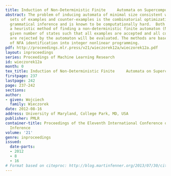 ```yaml
---
title: Induction of Non-Deterministic Finite     Automata on Supercomputers
abstract: The problem of inducing automata of minimal size consistent with finite
  sets of examples and counter-examples is the combinatorial optimization task of
  grammatical inference and is known to be computationally hard.  Both an exact and
  a heuristic method of finding a non-deterministic finite automaton (NFA) with a
  given number of states such that all examples are accepted and all counter-examples
  are rejected by the automaton will be evaluated. The methods are based on a translation
  of NFA identification into integer nonlinear programming.
pdf: http://proceedings.mlr.press/v21/wieczorek12a/wieczorek12a.pdf
layout: inproceedings
series: Proceedings of Machine Learning Research
id: wieczorek12a
month: 0
tex_title: Induction of Non-Deterministic Finite     Automata on Supercomputers
firstpage: 237
lastpage: 242
page: 237-242
sections: 
author:
- given: Wojciech
  family: Wieczorek
date: 2012-08-16
address: University of Maryland, College Park, MD, USA
publisher: PMLR
container-title: Proceedings of the Eleventh International Conference on Grammatical
  Inference
volume: '21'
genre: inproceedings
issued:
  date-parts:
  - 2012
  - 8
  - 16
# Format based on citeproc: http://blog.martinfenner.org/2013/07/30/citeproc-yaml-for-bibliographies/
---
```

